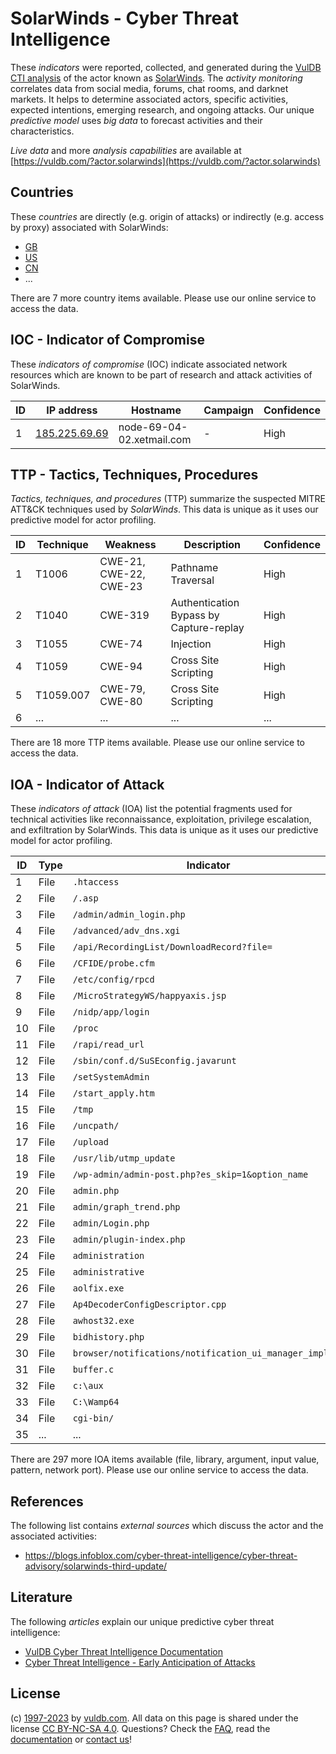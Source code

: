 # SolarWinds - Cyber Threat Intelligence

These _indicators_ were reported, collected, and generated during the [VulDB CTI analysis](https://vuldb.com/?kb.cti) of the actor known as [SolarWinds](https://vuldb.com/?actor.solarwinds). The _activity monitoring_ correlates data from social media, forums, chat rooms, and darknet markets. It helps to determine associated actors, specific activities, expected intentions, emerging research, and ongoing attacks. Our unique _predictive model_ uses _big data_ to forecast activities and their characteristics.

_Live data_ and more _analysis capabilities_ are available at [https://vuldb.com/?actor.solarwinds](https://vuldb.com/?actor.solarwinds)

## Countries

These _countries_ are directly (e.g. origin of attacks) or indirectly (e.g. access by proxy) associated with SolarWinds:

* [GB](https://vuldb.com/?country.gb)
* [US](https://vuldb.com/?country.us)
* [CN](https://vuldb.com/?country.cn)
* ...

There are 7 more country items available. Please use our online service to access the data.

## IOC - Indicator of Compromise

These _indicators of compromise_ (IOC) indicate associated network resources which are known to be part of research and attack activities of SolarWinds.

ID | IP address | Hostname | Campaign | Confidence
-- | ---------- | -------- | -------- | ----------
1 | [185.225.69.69](https://vuldb.com/?ip.185.225.69.69) | node-69-04-02.xetmail.com | - | High

## TTP - Tactics, Techniques, Procedures

_Tactics, techniques, and procedures_ (TTP) summarize the suspected MITRE ATT&CK techniques used by _SolarWinds_. This data is unique as it uses our predictive model for actor profiling.

ID | Technique | Weakness | Description | Confidence
-- | --------- | -------- | ----------- | ----------
1 | T1006 | CWE-21, CWE-22, CWE-23 | Pathname Traversal | High
2 | T1040 | CWE-319 | Authentication Bypass by Capture-replay | High
3 | T1055 | CWE-74 | Injection | High
4 | T1059 | CWE-94 | Cross Site Scripting | High
5 | T1059.007 | CWE-79, CWE-80 | Cross Site Scripting | High
6 | ... | ... | ... | ...

There are 18 more TTP items available. Please use our online service to access the data.

## IOA - Indicator of Attack

These _indicators of attack_ (IOA) list the potential fragments used for technical activities like reconnaissance, exploitation, privilege escalation, and exfiltration by SolarWinds. This data is unique as it uses our predictive model for actor profiling.

ID | Type | Indicator | Confidence
-- | ---- | --------- | ----------
1 | File | `.htaccess` | Medium
2 | File | `/.asp` | Low
3 | File | `/admin/admin_login.php` | High
4 | File | `/advanced/adv_dns.xgi` | High
5 | File | `/api/RecordingList/DownloadRecord?file=` | High
6 | File | `/CFIDE/probe.cfm` | High
7 | File | `/etc/config/rpcd` | High
8 | File | `/MicroStrategyWS/happyaxis.jsp` | High
9 | File | `/nidp/app/login` | High
10 | File | `/proc` | Low
11 | File | `/rapi/read_url` | High
12 | File | `/sbin/conf.d/SuSEconfig.javarunt` | High
13 | File | `/setSystemAdmin` | High
14 | File | `/start_apply.htm` | High
15 | File | `/tmp` | Low
16 | File | `/uncpath/` | Medium
17 | File | `/upload` | Low
18 | File | `/usr/lib/utmp_update` | High
19 | File | `/wp-admin/admin-post.php?es_skip=1&option_name` | High
20 | File | `admin.php` | Medium
21 | File | `admin/graph_trend.php` | High
22 | File | `admin/Login.php` | High
23 | File | `admin/plugin-index.php` | High
24 | File | `administration` | High
25 | File | `administrative` | High
26 | File | `aolfix.exe` | Medium
27 | File | `Ap4DecoderConfigDescriptor.cpp` | High
28 | File | `awhost32.exe` | Medium
29 | File | `bidhistory.php` | High
30 | File | `browser/notifications/notification_ui_manager_impl.cc` | High
31 | File | `buffer.c` | Medium
32 | File | `c:\aux` | Low
33 | File | `C:\Wamp64` | Medium
34 | File | `cgi-bin/` | Medium
35 | ... | ... | ...

There are 297 more IOA items available (file, library, argument, input value, pattern, network port). Please use our online service to access the data.

## References

The following list contains _external sources_ which discuss the actor and the associated activities:

* https://blogs.infoblox.com/cyber-threat-intelligence/cyber-threat-advisory/solarwinds-third-update/

## Literature

The following _articles_ explain our unique predictive cyber threat intelligence:

* [VulDB Cyber Threat Intelligence Documentation](https://vuldb.com/?kb.cti)
* [Cyber Threat Intelligence - Early Anticipation of Attacks](https://www.scip.ch/en/?labs.20201022)

## License

(c) [1997-2023](https://vuldb.com/?kb.changelog) by [vuldb.com](https://vuldb.com/?kb.about). All data on this page is shared under the license [CC BY-NC-SA 4.0](https://creativecommons.org/licenses/by-nc-sa/4.0/). Questions? Check the [FAQ](https://vuldb.com/?kb.faq), read the [documentation](https://vuldb.com/?kb) or [contact us](https://vuldb.com/?contact)!

